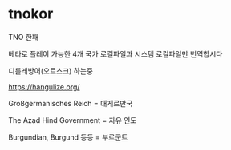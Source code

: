 # tnokor
TNO 한패

베타로 플레이 가능한 4개 국가 로컬파일과 시스템 로컬파일만 번역합시다

디를레방어(오르스크) 하는중 

https://hangulize.org/

Großgermanisches Reich = 대게르만국 

The Azad Hind Government = 자유 인도

Burgundian, Burgund 등등 = 부르군트
